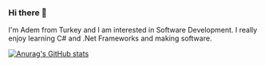 ### Hi there 👋

I'm Adem from Turkey and I am interested in Software Development. I really enjoy learning C# and .Net Frameworks and making software.

[![Anurag's GitHub stats](https://github-readme-stats.vercel.app/api?username=AdemTacyildiz)](https://github.com/anuraghazra/github-readme-stats)
